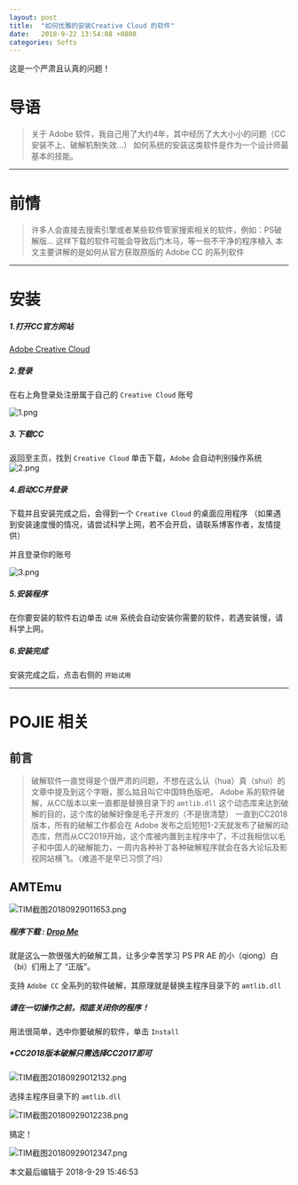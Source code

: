 ```yaml
---
layout: post
title:  "如何优雅的安装Creative Cloud 的软件"
date:   2018-9-22 13:54:08 +0800
categories: Softs
---
```

这是一个严肃且认真的问题！

# 导语
> 关于 Adobe 软件，我自己用了大约4年，其中经历了大大小小的问题（CC安装不上、破解机制失效...）
> 如何系统的安装这类软件是作为一个设计师最基本的技能。
---

# 前情
> 许多人会直接去搜索引擎或者某些软件管家搜索相关的软件，例如：PS破解版...
> 这样下载的软件可能会导致后门木马，等一些不干净的程序植入
> 本文主要讲解的是如何从官方获取原版的 Adobe CC 的系列软件
---

# 安装

##### 1.打开CC官方网站

[Adobe Creative Cloud](https://www.adobe.com/cn/creativecloud/catalog/desktop.html)

##### 2.登录

在右上角登录处注册属于自己的 `Creative Cloud` 账号

![1.png](https://i.loli.net/2018/09/22/5ba5dde03496c.png '注册账户')

##### 3.下载CC

返回至主页，找到 `Creative Cloud` 单击下载，`Adobe` 会自动判别操作系统
![2.png](https://i.loli.net/2018/09/22/5ba5de5accce9.png 'CC下载')

##### 4.启动CC并登录

下载并且安装完成之后，会得到一个 `Creative Cloud` 的桌面应用程序
（如果遇到安装速度慢的情况，请尝试科学上网，若不会开启，请联系博客作者，友情提供）

并且登录你的账号

![3.png](https://i.loli.net/2018/09/22/5ba5e13c53d62.png 'CC桌面应用程序')

##### 5.安装程序

在你要安装的软件右边单击 `试用`
系统会自动安装你需要的软件，若遇安装慢，请科学上网。

##### 6.安装完成

安装完成之后，点击右侧的 `开始试用`

---
# POJIE 相关

## 前言
> 破解软件一直觉得是个很严肃的问题，不想在这么认（hua）真（shui）的文章中提及到这个字眼，那么姑且叫它中国特色版吧，
Adobe 系的软件破解，从CC版本以来一直都是替换目录下的 `amtlib.dll` 这个动态库来达到破解的目的，这个库的破解好像是毛子开发的（不是很清楚）
一直到CC2018版本，所有的破解工作都会在 Adobe 发布之后短短1-2天就发布了破解的动态库，然而从CC2019开始，这个库被内置到主程序中了，不过我相信以毛子和中国人的破解能力，一周内各种补丁各种破解程序就会在各大论坛及影视网站横飞。（难道不是早已习惯了吗）

## AMTEmu
![TIM截图20180929011653.png](https://i.loli.net/2018/09/29/5bae620f9817a.png 'amtemu v0.9.2')

##### 程序下载 : [Drop Me](https://drop.me/MRqmx3)

就是这么一款很强大的破解工具，让多少幸苦学习 PS PR AE 的小（qiong）白（bi）们用上了 “正版”。

支持 `Adobe CC` 全系列的软件破解，其原理就是替换主程序目录下的 `amtlib.dll`

##### 请在一切操作之前，彻底关闭你的程序！

用法很简单，选中你要破解的软件，单击 `Install`

##### *CC2018版本破解只需选择CC2017即可

![TIM截图20180929012132.png](https://i.loli.net/2018/09/29/5bae6325742a6.png '选择要破解的程序')

选择主程序目录下的 `amtlib.dll`

![TIM截图20180929012238.png](https://i.loli.net/2018/09/29/5bae63666ac82.png '定位 amtlib.dll')

搞定！

![TIM截图20180929012347.png](https://i.loli.net/2018/09/29/5bae63ad92cf2.png 'WORKING DONE')

本文最后编辑于 2018-9-29 15:46:53